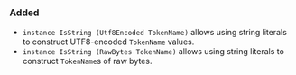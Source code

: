 ### Added

- `instance IsString (Utf8Encoded TokenName)` allows using string literals to construct UTF8-encoded `TokenName` values.
- `instance IsString (RawBytes TokenName)` allows using string literals to construct `TokenName`s of raw bytes.
